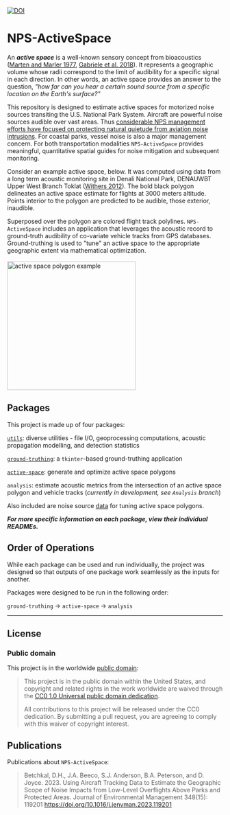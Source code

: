 [![DOI](https://zenodo.org/badge/389775527.svg)](https://zenodo.org/badge/latestdoi/389775527)
# NPS-ActiveSpace

An ***active space*** is a well-known sensory concept from bioacoustics ([Marten and Marler 1977](https://www.jstor.org/stable/pdf/4599136.pdf), [Gabriele et al. 2018](https://www.frontiersin.org/articles/10.3389/fmars.2018.00270/full)). It represents a geographic volume whose radii correspond to the limit of audibility for a specific signal in each direction. In other words, an active space provides an answer to the question, *"how far can you hear a certain sound source from a specific location on the Earth's surface?"*

This repository is designed to estimate active spaces for motorized noise sources transiting the U.S. National Park System. Aircraft are powerful noise sources audible over vast areas. Thus [considerable NPS management efforts have focused on protecting natural quietude from aviation noise intrusions](https://www.nps.gov/subjects/sound/overflights.htm). For coastal parks, vessel noise is also a major management concern. For both transportation modalities `NPS-ActiveSpace` provides meaningful, quantitative spatial guides for noise mitigation and subsequent monitoring. 

Consider an example active space, below. It was computed using data from a long term acoustic monitoring site in Denali National Park, DENAUWBT Upper West Branch Toklat ([Withers 2012](https://irma.nps.gov/DataStore/Reference/Profile/2184396)). The bold black polygon delineates an active space estimate for flights at 3000 meters altitude. Points interior to the polygon are predicted to be audible, those exterior, inaudible. <br> 

Superposed over the polygon are colored flight track polylines. `NPS-ActiveSpace` includes an application that leverages the acoustic record to ground-truth audibility of co-variate vehicle tracks from GPS databases. Ground-truthing is used to "tune" an active space to the appropriate geographic extent via mathematical optimization.<br>
<br>
<img src="https://github.com/dbetchkal/NPS-ActiveSpace/blob/main/nps_active_space/img/NPS-ActiveSpace_example.png" alt="active space polygon example" width="300">


## Packages

This project is made up of four packages:

[`utils`](https://github.com/dbetchkal/NPS-ActiveSpace/tree/main/nps_active_space#utils): diverse utilities - file I/O, geoprocessing computations, acoustic propagation modelling, and detection statistics
    
[`ground-truthing`](https://github.com/dbetchkal/NPS-ActiveSpace/blob/main/_DENA/README.md#ground-truthing): a `tkinter`-based ground-truthing application

[`active-space`](https://github.com/dbetchkal/NPS-ActiveSpace/blob/main/_DENA/README.md#generate-active-space): generate and optimize active space polygons

`analysis`: estimate acoustic metrics from the intersection of an active space polygon and vehicle tracks (*currently in development, see `Analysis` branch*)

Also included are noise source [data](https://github.com/dbetchkal/NPS-ActiveSpace/tree/v2/nps_active_space/data) for tuning active space polygons.

***For more specific information on each package, view their individual READMEs.***

## Order of Operations

While each package can be used and run individually, the project was designed so that outputs of one package work seamlessly as the inputs for another. 

Packages were designed to be run in the following order:

`ground-truthing` $\rightarrow$ `active-space` $\rightarrow$ `analysis`

---

## License

### Public domain

This project is in the worldwide [public domain](LICENSE.md):

> This project is in the public domain within the United States,
> and copyright and related rights in the work worldwide are waived through the
> [CC0 1.0 Universal public domain dedication](https://creativecommons.org/publicdomain/zero/1.0/).
>
> All contributions to this project will be released under the CC0 dedication.
> By submitting a pull request, you are agreeing to comply with this waiver of copyright interest.

## Publications

Publications about `NPS-ActiveSpace`:

>Betchkal, D.H., J.A. Beeco, S.J. Anderson, B.A. Peterson, and D. Joyce. 2023. Using Aircraft Tracking Data to Estimate the Geographic Scope of Noise Impacts from Low-Level Overflights Above Parks and Protected Areas. Journal of Environmental Management 348(15): 119201 https://doi.org/10.1016/j.jenvman.2023.119201
